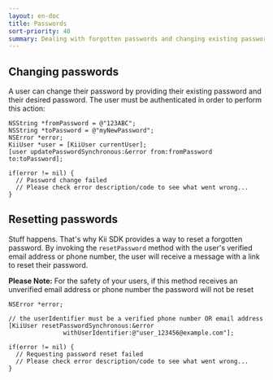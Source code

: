 ```yaml
---
layout: en-doc
title: Passwords
sort-priority: 40
summary: Dealing with forgotten passwords and changing existing passwords is a breeze with Kii SDK. These commonly re-used methods are built into the library - getting you up and running faster than ever!
---
```

## Changing passwords

A user can change their password by providing their existing password and their
desired password. The user must be authenticated in order to perform this
action:

```objc
NSString *fromPassword = @"123ABC";
NSString *toPassword = @"myNewPassword";
NSError *error;
KiiUser *user = [KiiUser currentUser];
[user updatePasswordSynchronous:&error from:fromPassword to:toPassword];

if(error != nil) {
  // Password change failed
  // Please check error description/code to see what went wrong...
}
```


## Resetting passwords

Stuff happens. That's why Kii SDK provides a way to reset a forgotten password.
By invoking the `resetPassword` method with the user's verified
email address or phone number, the user will receive a message with a link to
reset their password.

**Please Note:** For the safety of your users, if this method receives an
unverified email address or phone number the password will not be reset

```objc
NSError *error;

// the userIdentifier must be a verified phone number OR email address
[KiiUser resetPasswordSynchronous:&error
               withUserIdentifier:@"user_123456@example.com"];

if(error != nil) {
  // Requesting password reset failed
  // Please check error description/code to see what went wrong...
}
```


